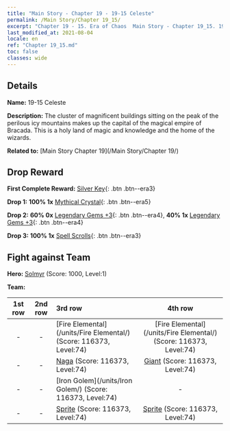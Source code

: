 ```yaml
---
title: "Main Story - Chapter 19 - 19-15 Celeste"
permalink: /Main Story/Chapter 19_15/
excerpt: "Chapter 19 - 15. Era of Chaos  Main Story - Chapter 19_15. 19-15 Celeste"
last_modified_at: 2021-08-04
locale: en
ref: "Chapter 19_15.md"
toc: false
classes: wide
---
```


## Details

 **Name:** 19-15 Celeste

 **Description:** The cluster of magnificent buildings sitting on the peak of the perilous icy mountains makes up the capital of the magical empire of Bracada. This is a holy land of magic and knowledge and the home of the wizards.

 **Related to:** [Main Story Chapter 19](/Main Story/Chapter 19/)

## Drop Reward

 **First Complete Reward:** [Silver Key](/Items/con_693/){: .btn .btn--era3}

 **Drop 1:** **100% 1x** [Mythical Crystal](/Items/mat_66/){: .btn .btn--era5}

 **Drop 2:** **60% 0x** [Legendary Gems +3](/Items/mat_58/){: .btn .btn--era4}, **40% 1x** [Legendary Gems +3](/Items/mat_58/){: .btn .btn--era4}

 **Drop 3:** **100% 1x** [Spell Scrolls](/Items/con_694/){: .btn .btn--era3}


## Fight against Team
 **Hero:** [Solmyr](/heroes/Solmyr/) (Score: 1000, Level:1)

 **Team:**


  | 1st row | 2nd row | 3rd row | 4th row |
  |:----:|:----:|:----|:----:|
  | - | - | [Fire Elemental](/units/Fire Elemental/) (Score: 116373, Level:74)  | [Fire Elemental](/units/Fire Elemental/) (Score: 116373, Level:74)  |
  | - | - | [Naga](/units/Naga/) (Score: 116373, Level:74)  | [Giant](/units/Giant/) (Score: 116373, Level:74)  |
  | - | - | [Iron Golem](/units/Iron Golem/) (Score: 116373, Level:74)  | - |
  | - | - | [Sprite](/units/Sprite/) (Score: 116373, Level:74)  | [Sprite](/units/Sprite/) (Score: 116373, Level:74)  |


